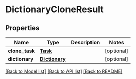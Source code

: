 # DictionaryCloneResult

## Properties
Name | Type | Description | Notes
------------ | ------------- | ------------- | -------------
**clone_task** | [**Task**](Task.md) |  | [optional] 
**dictionary** | [**Dictionary**](Dictionary.md) |  | [optional] 

[[Back to Model list]](../README.md#documentation-for-models) [[Back to API list]](../README.md#documentation-for-api-endpoints) [[Back to README]](../README.md)


